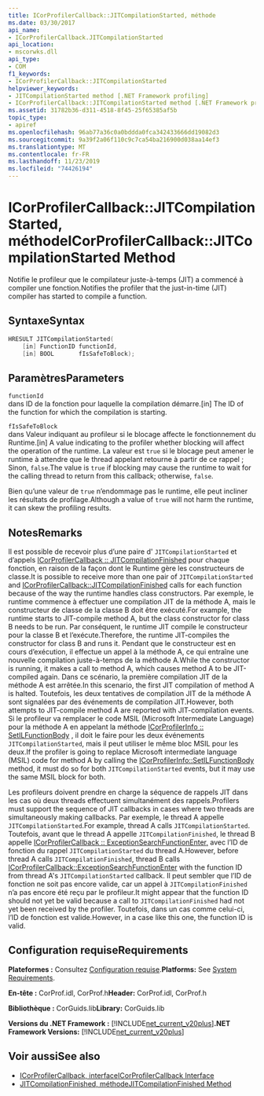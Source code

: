 ```yaml
---
title: ICorProfilerCallback::JITCompilationStarted, méthode
ms.date: 03/30/2017
api_name:
- ICorProfilerCallback.JITCompilationStarted
api_location:
- mscorwks.dll
api_type:
- COM
f1_keywords:
- ICorProfilerCallback::JITCompilationStarted
helpviewer_keywords:
- JITCompilationStarted method [.NET Framework profiling]
- ICorProfilerCallback::JITCompilationStarted method [.NET Framework profiling]
ms.assetid: 31782b36-d311-4518-8f45-25f65385af5b
topic_type:
- apiref
ms.openlocfilehash: 96ab77a36c0a0bddda0fca342433666dd19082d3
ms.sourcegitcommit: 9a39f2a06f110c9c7ca54ba216900d038aa14ef3
ms.translationtype: MT
ms.contentlocale: fr-FR
ms.lasthandoff: 11/23/2019
ms.locfileid: "74426194"
---
```

# <a name="icorprofilercallbackjitcompilationstarted-method"></a><span data-ttu-id="047a7-102">ICorProfilerCallback::JITCompilationStarted, méthode</span><span class="sxs-lookup"><span data-stu-id="047a7-102">ICorProfilerCallback::JITCompilationStarted Method</span></span>
<span data-ttu-id="047a7-103">Notifie le profileur que le compilateur juste-à-temps (JIT) a commencé à compiler une fonction.</span><span class="sxs-lookup"><span data-stu-id="047a7-103">Notifies the profiler that the just-in-time (JIT) compiler has started to compile a function.</span></span>  
  
## <a name="syntax"></a><span data-ttu-id="047a7-104">Syntaxe</span><span class="sxs-lookup"><span data-stu-id="047a7-104">Syntax</span></span>  
  
```cpp  
HRESULT JITCompilationStarted(  
    [in] FunctionID functionId,  
    [in] BOOL       fIsSafeToBlock);  
```  
  
## <a name="parameters"></a><span data-ttu-id="047a7-105">Paramètres</span><span class="sxs-lookup"><span data-stu-id="047a7-105">Parameters</span></span>  
 `functionId`  
 <span data-ttu-id="047a7-106">dans ID de la fonction pour laquelle la compilation démarre.</span><span class="sxs-lookup"><span data-stu-id="047a7-106">[in] The ID of the function for which the compilation is starting.</span></span>  
  
 `fIsSafeToBlock`  
 <span data-ttu-id="047a7-107">dans Valeur indiquant au profileur si le blocage affecte le fonctionnement du Runtime.</span><span class="sxs-lookup"><span data-stu-id="047a7-107">[in] A value indicating to the profiler whether blocking will affect the operation of the runtime.</span></span> <span data-ttu-id="047a7-108">La valeur est `true` si le blocage peut amener le runtime à attendre que le thread appelant retourne à partir de ce rappel ; Sinon, `false`.</span><span class="sxs-lookup"><span data-stu-id="047a7-108">The value is `true` if blocking may cause the runtime to wait for the calling thread to return from this callback; otherwise, `false`.</span></span>  
  
 <span data-ttu-id="047a7-109">Bien qu’une valeur de `true` n’endommage pas le runtime, elle peut incliner les résultats de profilage.</span><span class="sxs-lookup"><span data-stu-id="047a7-109">Although a value of `true` will not harm the runtime, it can skew the profiling results.</span></span>  
  
## <a name="remarks"></a><span data-ttu-id="047a7-110">Notes</span><span class="sxs-lookup"><span data-stu-id="047a7-110">Remarks</span></span>  
 <span data-ttu-id="047a7-111">Il est possible de recevoir plus d’une paire d' `JITCompilationStarted` et d’appels [ICorProfilerCallback :: JITCompilationFinished](../../../../docs/framework/unmanaged-api/profiling/icorprofilercallback-jitcompilationfinished-method.md) pour chaque fonction, en raison de la façon dont le Runtime gère les constructeurs de classe.</span><span class="sxs-lookup"><span data-stu-id="047a7-111">It is possible to receive more than one pair of `JITCompilationStarted` and [ICorProfilerCallback::JITCompilationFinished](../../../../docs/framework/unmanaged-api/profiling/icorprofilercallback-jitcompilationfinished-method.md) calls for each function because of the way the runtime handles class constructors.</span></span> <span data-ttu-id="047a7-112">Par exemple, le runtime commence à effectuer une compilation JIT de la méthode A, mais le constructeur de classe de la classe B doit être exécuté.</span><span class="sxs-lookup"><span data-stu-id="047a7-112">For example, the runtime starts to JIT-compile method A, but the class constructor for class B needs to be run.</span></span> <span data-ttu-id="047a7-113">Par conséquent, le runtime JIT compile le constructeur pour la classe B et l’exécute.</span><span class="sxs-lookup"><span data-stu-id="047a7-113">Therefore, the runtime JIT-compiles the constructor for class B and runs it.</span></span> <span data-ttu-id="047a7-114">Pendant que le constructeur est en cours d’exécution, il effectue un appel à la méthode A, ce qui entraîne une nouvelle compilation juste-à-temps de la méthode A.</span><span class="sxs-lookup"><span data-stu-id="047a7-114">While the constructor is running, it makes a call to method A, which causes method A to be JIT-compiled again.</span></span> <span data-ttu-id="047a7-115">Dans ce scénario, la première compilation JIT de la méthode A est arrêtée.</span><span class="sxs-lookup"><span data-stu-id="047a7-115">In this scenario, the first JIT compilation of method A is halted.</span></span> <span data-ttu-id="047a7-116">Toutefois, les deux tentatives de compilation JIT de la méthode A sont signalées par des événements de compilation JIT.</span><span class="sxs-lookup"><span data-stu-id="047a7-116">However, both attempts to JIT-compile method A are reported with JIT-compilation events.</span></span> <span data-ttu-id="047a7-117">Si le profileur va remplacer le code MSIL (Microsoft Intermediate Language) pour la méthode A en appelant la méthode [ICorProfilerInfo :: SetILFunctionBody](../../../../docs/framework/unmanaged-api/profiling/icorprofilerinfo-setilfunctionbody-method.md) , il doit le faire pour les deux événements `JITCompilationStarted`, mais il peut utiliser le même bloc MSIL pour les deux.</span><span class="sxs-lookup"><span data-stu-id="047a7-117">If the profiler is going to replace Microsoft intermediate language (MSIL) code for method A by calling the [ICorProfilerInfo::SetILFunctionBody](../../../../docs/framework/unmanaged-api/profiling/icorprofilerinfo-setilfunctionbody-method.md) method, it must do so for both `JITCompilationStarted` events, but it may use the same MSIL block for both.</span></span>  
  
 <span data-ttu-id="047a7-118">Les profileurs doivent prendre en charge la séquence de rappels JIT dans les cas où deux threads effectuent simultanément des rappels.</span><span class="sxs-lookup"><span data-stu-id="047a7-118">Profilers must support the sequence of JIT callbacks in cases where two threads are simultaneously making callbacks.</span></span> <span data-ttu-id="047a7-119">Par exemple, le thread A appelle `JITCompilationStarted`.</span><span class="sxs-lookup"><span data-stu-id="047a7-119">For example, thread A calls `JITCompilationStarted`.</span></span> <span data-ttu-id="047a7-120">Toutefois, avant que le thread A appelle `JITCompilationFinished`, le thread B appelle [ICorProfilerCallback :: ExceptionSearchFunctionEnter,](../../../../docs/framework/unmanaged-api/profiling/icorprofilercallback-exceptionsearchfunctionenter-method.md) avec l’ID de fonction du rappel `JITCompilationStarted` du thread A.</span><span class="sxs-lookup"><span data-stu-id="047a7-120">However, before thread A calls `JITCompilationFinished`, thread B calls [ICorProfilerCallback::ExceptionSearchFunctionEnter](../../../../docs/framework/unmanaged-api/profiling/icorprofilercallback-exceptionsearchfunctionenter-method.md) with the function ID from thread A's `JITCompilationStarted` callback.</span></span> <span data-ttu-id="047a7-121">Il peut sembler que l’ID de fonction ne soit pas encore valide, car un appel à `JITCompilationFinished` n’a pas encore été reçu par le profileur.</span><span class="sxs-lookup"><span data-stu-id="047a7-121">It might appear that the function ID should not yet be valid because a call to `JITCompilationFinished` had not yet been received by the profiler.</span></span> <span data-ttu-id="047a7-122">Toutefois, dans un cas comme celui-ci, l’ID de fonction est valide.</span><span class="sxs-lookup"><span data-stu-id="047a7-122">However, in a case like this one, the function ID is valid.</span></span>  
  
## <a name="requirements"></a><span data-ttu-id="047a7-123">Configuration requise</span><span class="sxs-lookup"><span data-stu-id="047a7-123">Requirements</span></span>  
 <span data-ttu-id="047a7-124">**Plateformes :** Consultez [Configuration requise](../../../../docs/framework/get-started/system-requirements.md).</span><span class="sxs-lookup"><span data-stu-id="047a7-124">**Platforms:** See [System Requirements](../../../../docs/framework/get-started/system-requirements.md).</span></span>  
  
 <span data-ttu-id="047a7-125">**En-tête :** CorProf.idl, CorProf.h</span><span class="sxs-lookup"><span data-stu-id="047a7-125">**Header:** CorProf.idl, CorProf.h</span></span>  
  
 <span data-ttu-id="047a7-126">**Bibliothèque :** CorGuids.lib</span><span class="sxs-lookup"><span data-stu-id="047a7-126">**Library:** CorGuids.lib</span></span>  
  
 <span data-ttu-id="047a7-127">**Versions du .NET Framework :** [!INCLUDE[net_current_v20plus](../../../../includes/net-current-v20plus-md.md)]</span><span class="sxs-lookup"><span data-stu-id="047a7-127">**.NET Framework Versions:** [!INCLUDE[net_current_v20plus](../../../../includes/net-current-v20plus-md.md)]</span></span>  
  
## <a name="see-also"></a><span data-ttu-id="047a7-128">Voir aussi</span><span class="sxs-lookup"><span data-stu-id="047a7-128">See also</span></span>

- [<span data-ttu-id="047a7-129">ICorProfilerCallback, interface</span><span class="sxs-lookup"><span data-stu-id="047a7-129">ICorProfilerCallback Interface</span></span>](../../../../docs/framework/unmanaged-api/profiling/icorprofilercallback-interface.md)
- [<span data-ttu-id="047a7-130">JITCompilationFinished, méthode</span><span class="sxs-lookup"><span data-stu-id="047a7-130">JITCompilationFinished Method</span></span>](../../../../docs/framework/unmanaged-api/profiling/icorprofilercallback-jitcompilationfinished-method.md)
